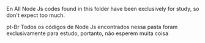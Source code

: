 En
All Node Js codes found in this folder have been exclusively for study, so don't expect too much.

pt-Br
Todos os códigos de Node Js encontrados nessa pasta foram exclusivamente para estudo, portanto, não esperem muita coisa
